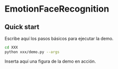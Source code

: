 # EmotionFaceRecognition

## Quick start

Escribe aquí los pasos básicos para ejecutar la demo.

```bash
cd XXX
python xxx/demo.py --args
```

Inserta aquí una figura de la demo en acción.
